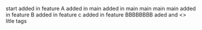start
added in feature A
added in main
added in main main main main
added in feature B
added in feature c
added in feature BBBBBBBB
aded and <> litle tags

